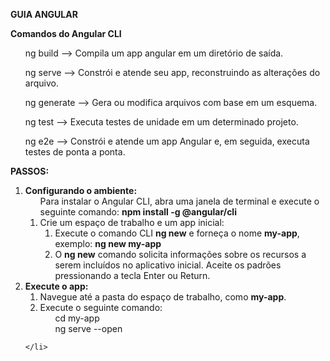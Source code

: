 <b>GUIA ANGULAR</b>

<b>Comandos do Angular CLI </b>
<ul> ng build  --> Compila um app angular em um diretório de saída.</ul>
<ul> ng serve  --> Constrói e atende seu app, reconstruindo as alterações do arquivo.</ul>
<ul> ng generate  --> Gera ou modifica arquivos com base em um esquema.</ul>
<ul> ng test  --> Executa testes de unidade em um determinado projeto. </ul>
<ul> ng e2e  --> Constrói e atende um app Angular e, em seguida, executa testes de ponta a ponta.</ul>

<b>PASSOS: </b><br>
<ol>
    <li><b>Configurando o ambiente: </b>
    <ul>Para instalar o Angular CLI, abra uma janela de terminal e execute o seguinte comando: <b> npm install -g @angular/cli </b> </ul>
        <ol>
            <li>Crie um espaço de trabalho e um app inicial:
                <ol>
                    <li>Execute o comando CLI <b>ng new</b> e forneça o nome <b>my-app</b>, exemplo: <b> ng new my-app </b> </li>
                    <li> O <b>ng new</b> comando solicita informações sobre os recursos a serem incluídos no aplicativo inicial. Aceite os padrões pressionando a tecla Enter ou Return. </li>
                </ol>
             </li>
        </ol>
    </li>
    <li><b>Execute o app: </b>
        <ol>
            <li>Navegue até a pasta do espaço de trabalho, como <b>my-app</b>. </li>
            <li> Execute o seguinte comando: <br>
                    <ul>cd my-app</ul>
                    <ul>ng serve --open </ul>
        </ol>
    
    </li>

</ol>
